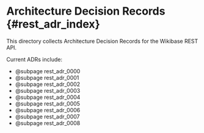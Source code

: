 # Architecture Decision Records {#rest_adr_index}

This directory collects Architecture Decision Records for the Wikibase REST API.

Current ADRs include:

* @subpage rest_adr_0000
* @subpage rest_adr_0001
* @subpage rest_adr_0002
* @subpage rest_adr_0003
* @subpage rest_adr_0004
* @subpage rest_adr_0005
* @subpage rest_adr_0006
* @subpage rest_adr_0007
* @subpage rest_adr_0008
